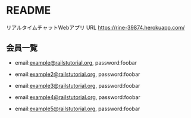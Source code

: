 # README

リアルタイムチャットWebアプリ
URL https://rine-39874.herokuapp.com/
## 会員一覧

* email:example@railstutorial.org, password:foobar

* email:example2@railstutorial.org, password:foobar

* email:example3@railstutorial.org, password:foobar

* email:example4@railstutorial.org, password:foobar

* email:example5@railstutorial.org, password:foobar